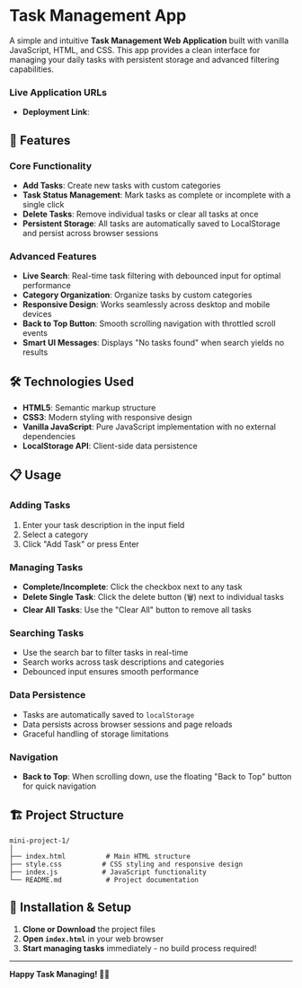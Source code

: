 # Task Management App

A simple and intuitive **Task Management Web Application** built with vanilla JavaScript, HTML, and CSS. This app provides a clean interface for managing your daily tasks with persistent storage and advanced filtering capabilities.

### Live Application URLs

- **Deployment Link**: []()

## 🚀 Features

### Core Functionality
- **Add Tasks**: Create new tasks with custom categories
- **Task Status Management**: Mark tasks as complete or incomplete with a single click
- **Delete Tasks**: Remove individual tasks or clear all tasks at once
- **Persistent Storage**: All tasks are automatically saved to LocalStorage and persist across browser sessions

### Advanced Features
- **Live Search**: Real-time task filtering with debounced input for optimal performance
- **Category Organization**: Organize tasks by custom categories
- **Responsive Design**: Works seamlessly across desktop and mobile devices
- **Back to Top Button**: Smooth scrolling navigation with throttled scroll events
- **Smart UI Messages**: Displays "No tasks found" when search yields no results

## 🛠️ Technologies Used

- **HTML5**: Semantic markup structure
- **CSS3**: Modern styling with responsive design
- **Vanilla JavaScript**: Pure JavaScript implementation with no external dependencies
- **LocalStorage API**: Client-side data persistence

## 📋 Usage

### Adding Tasks
1. Enter your task description in the input field
2. Select a category
3. Click "Add Task" or press Enter

### Managing Tasks
- **Complete/Incomplete**: Click the checkbox next to any task
- **Delete Single Task**: Click the delete button (🗑️) next to individual tasks
- **Clear All Tasks**: Use the "Clear All" button to remove all tasks

### Searching Tasks
- Use the search bar to filter tasks in real-time
- Search works across task descriptions and categories
- Debounced input ensures smooth performance

### Data Persistence
- Tasks are automatically saved to `localStorage`
- Data persists across browser sessions and page reloads
- Graceful handling of storage limitations

### Navigation
- **Back to Top**: When scrolling down, use the floating "Back to Top" button for quick navigation

## 🏗️ Project Structure

```
mini-project-1/
│
├── index.html          # Main HTML structure
├── style.css          # CSS styling and responsive design
├── index.js           # JavaScript functionality
└── README.md           # Project documentation
```

## 🔧 Installation & Setup

1. **Clone or Download** the project files
2. **Open `index.html`** in your web browser
3. **Start managing tasks** immediately - no build process required!

---

**Happy Task Managing! 📝✅**